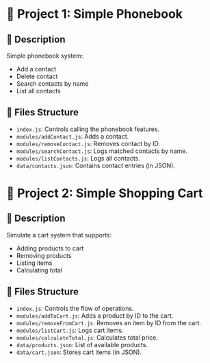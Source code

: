 # 📱 Project 1: Simple Phonebook

## 📝 Description

Simple phonebook system:

- Add a contact
- Delete contact
- Search contacts by name
- List all contacts

## 📁 Files Structure

- `index.js`: Controls calling the phonebook features.
- `modules/addContact.js`: Adds a contact.
- `modules/removeContact.js`: Removes contact by ID.
- `modules/searchContact.js`: Logs matched contacts by name.
- `modules/listContacts.js`: Logs all contacts.
- `data/contacts.json`: Contains contact entries (in JSON).



# 🛒 Project 2: Simple Shopping Cart

## 📝 Description

Simulate a cart system that supports:

- Adding products to cart
- Removing products
- Listing items
- Calculating total

## 📁 Files Structure

- `index.js`: Controls the flow of operations.
- `modules/addToCart.js`: Adds a product by ID to the cart.
- `modules/removeFromCart.js`: Removes an item by ID from the cart.
- `modules/listCart.js`: Logs cart items.
- `modules/calculateTotal.js`: Calculates total price.
- `data/products.json`: List of available products.
- `data/cart.json`: Stores cart items (in JSON).



